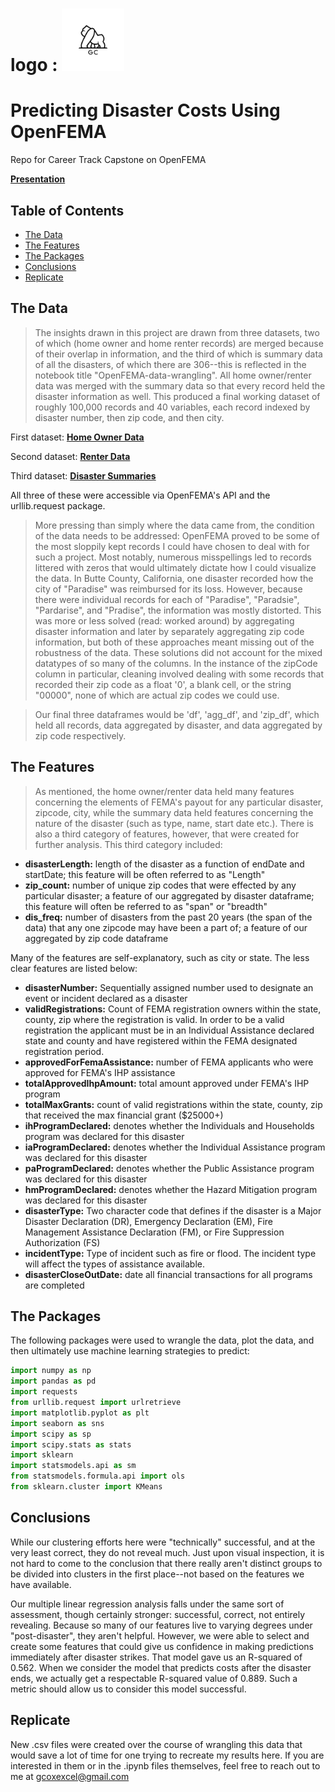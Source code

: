 # logo : <img src="brand logo.png" style="width:100px;height:100px;"></a>

# Predicting Disaster Costs Using OpenFEMA
Repo for Career Track Capstone on OpenFEMA

<a href="https://gcox32.github.io/FEMA/OpenFEMA%20Presentation.slides#/0/1" target="_blank">**Presentation**</a>

## Table of Contents

- [The Data](#thedata)
- [The Features](#thefeatures)
- [The Packages](#thepackages)
- [Conclusions](#conclusions)
- [Replicate](#replicate)

## The Data

> The insights drawn in this project are drawn from three datasets, two of which (home owner and home renter records) are merged because of their overlap in information, and the third of which is summary data of all the disasters, of which there are 306--this is reflected in the notebook title "OpenFEMA-data-wrangling". All home owner/renter data was merged with the summary data so that every record held the disaster information as well. This produced a final working dataset of roughly 100,000 records and 40 variables, each record indexed by disaster number, then zip code, and then city.


First dataset: <a href="https://www.fema.gov/openfema-dataset-housing-assistance-data-owners-v1" target="_blank">**Home Owner Data**</a>

Second dataset: <a href="https://www.fema.gov/openfema-dataset-housing-assistance-data-renters-v1" target="_blank">**Renter Data**</a>

Third dataset: <a href="https://www.fema.gov/openfema-dataset-disaster-declarations-summaries-v1" target="_blank">**Disaster Summaries**</a>

All three of these were accessible via OpenFEMA's API and the urllib.request package.

> More pressing than simply where the data came from, the condition of the data needs to be addressed: OpenFEMA proved to be some of the most sloppily kept records I could have chosen to deal with for such a project. Most notably, numerous misspellings led to records littered with zeros that would ultimately dictate how I could visualize the data. In Butte County, California, one disaster recorded how the city of "Paradise" was reimbursed for its loss. However, because there were individual records for each of "Paradise", "Paradsie", "Pardarise", and "Pradise", the information was mostly distorted. This was more or less solved (read: worked around) by aggregating disaster information and later by separately aggregating zip code information, but both of these approaches meant missing out of the robustness of the data. These solutions did not account for the mixed datatypes of so many of the columns. In the instance of the zipCode column in particular, cleaning involved dealing with some records that recorded their zip code as a float '0', a blank cell, or the string "00000", none of which are actual zip codes we could use.

> Our final three dataframes would be 'df', 'agg_df', and 'zip_df', which held all records, data aggregated by disaster, and data aggregated by zip code respectively.

## The Features

> As mentioned, the home owner/renter data held many features concerning the elements of FEMA's payout for any particular disaster, zipcode, city, while the summary data held features concerning the nature of the disaster (such as type, name, start date etc.). There is also a third category of features, however, that were created for further analysis. This third category included:
- **disasterLength:** length of the disaster as a function of endDate and startDate; this feature will be often referred to as "Length"
- **zip_count:** number of unique zip codes that were effected by any particular disaster; a feature of our aggregated by disaster dataframe; this feature will often be referred to as "span" or "breadth"
- **dis_freq:** number of disasters from the past 20 years (the span of the data) that any one zipcode may have been a part of; a feature of our aggregated by zip code dataframe

Many of the features are self-explanatory, such as city or state. The less clear features are listed below:
- **disasterNumber:** Sequentially assigned number used to designate an event or incident declared as a disaster
- **validRegistrations:** Count of FEMA registration owners within the state, county, zip where the registration is valid. In order to be a valid registration the applicant must be in an Individual Assistance declared state and county and have registered within the FEMA designated registration period.
- **approvedForFemaAssistance:** number of FEMA applicants who were approved for FEMA's IHP assistance
- **totalApprovedIhpAmount:** total amount approved under FEMA's IHP program
- **totalMaxGrants:** count of valid registrations within the state, county, zip that received the max financial grant ($25000+)
- **ihProgramDeclared:** denotes whether the Individuals and Households program was declared for this disaster
- **iaProgramDeclared:** denotes whether the Individual Assistance program was declared for this disaster
- **paProgramDeclared:** denotes whether the Public Assistance program was declared for this disaster
- **hmProgramDeclared:** denotes whether the Hazard Mitigation program was declared for this disaster
- **disasterType:** Two character code that defines if the disaster is a Major Disaster Declaration (DR), Emergency Declaration (EM), Fire Management Assistance Declaration (FM), or Fire Suppression Authorization (FS)
- **incidentType:** Type of incident such as fire or flood. The incident type will affect the types of assistance available.
- **disasterCloseOutDate:** date all financial transactions for all programs are completed

## The Packages

The following packages were used to wrangle the data, plot the data, and then ultimately use machine learning strategies to predict:

```python
import numpy as np
import pandas as pd
import requests
from urllib.request import urlretrieve
import matplotlib.pyplot as plt
import seaborn as sns
import scipy as sp
import scipy.stats as stats
import sklearn
import statsmodels.api as sm
from statsmodels.formula.api import ols
from sklearn.cluster import KMeans

```

## Conclusions

While our clustering efforts here were "technically" successful, and at the very least correct, they do not reveal much. Just upon visual inspection, it is not hard to come to the conclusion that there really aren't distinct groups to be divided into clusters in the first place--not based on the features we have available.

Our multiple linear regression analysis falls under the same sort of assessment, though certainly stronger: successful, correct, not entirely revealing. Because so many of our features live to varying degrees under "post-disaster", they aren't helpful. However, we were able to select and create some features that could give us confidence in making predictions immediately after disaster strikes. That model gave us an R-squared of 0.562. When we consider the model that predicts costs after the disaster ends, we actually get a respectable R-squared value of 0.889. Such a metric should allow us to consider this model successful.

## Replicate

New .csv files were created over the course of wrangling this data that would save a lot of time for one trying to recreate my results here. If you are interested in them or in the .ipynb files themselves, feel free to reach out to me at gcoxexcel@gmail.com
